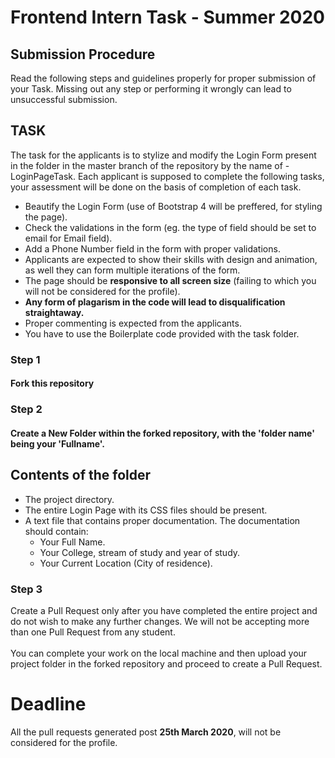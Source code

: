 # Frontend Intern Task - Summer 2020

## Submission Procedure
Read the following steps and guidelines properly for proper submission of your Task. Missing out any step or performing it wrongly can lead to unsuccessful submission. 

## TASK
The task for the applicants is to stylize and modify the Login Form present in the folder in the master branch of the repository by the name of - LoginPageTask.
Each applicant is supposed to complete the following tasks, your assessment will be done on the basis of completion of each task.
+ Beautify the Login Form (use of Bootstrap 4 will be preffered, for styling the page).
+ Check the validations in the form (eg. the type of field should be set to email for Email field).
+ Add a Phone Number field in the form with proper validations.
+ Applicants are expected to show their skills with design and animation, as well they can form multiple iterations of the form.
+ The page should be **responsive to all screen size** (failing to which you will not be considered for the profile).
+ **Any form of plagarism in the code will lead to disqualification straightaway.**
+ Proper commenting is expected from the applicants.
+ You have to use the Boilerplate code provided with the task folder.

### Step 1
#### Fork this repository

### Step 2
#### Create a New Folder within the forked repository, with the 'folder name' being your 'Fullname'.

## Contents of the folder
+ The project directory.
+ The entire Login Page with its CSS files should be present.
+ A text file that contains proper documentation. The documentation should contain:
    - Your Full Name.
    - Your College, stream of study and year of study.
    - Your Current Location (City of residence).

### Step 3
Create a Pull Request only after you have completed the entire project and do not wish to make any further changes. We will not be accepting more than one Pull Request from any student. \
\
You can complete your work on the local machine and then upload your project folder in the forked repository and proceed to create a Pull Request.

# Deadline

All the pull requests generated post **25th March 2020**, will not be considered for the profile.
